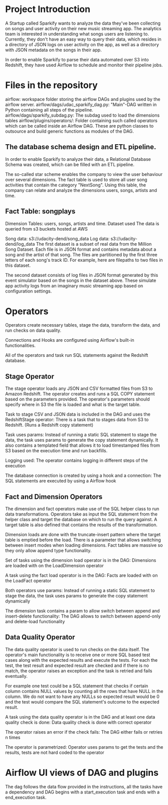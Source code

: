 # Project Introduction
A Startup called Sparkify wants to analyze the data they've been collecting on songs and user activity on their new music streaming app. The analytics team is interested in understanding what songs users are listening to. Currently, they don't have an easy way to query their data, which resides in a directory of JSON logs on user activity on the app, as well as a directory with JSON metadata on the songs in their app.

In order to enable Sparkify to parse their data automated over S3 into Redshift, they have used Airflow to schedule and monitor their pipeline jobs.

# Files in the repository
airflow: workspace folder storing the airflow DAGs and plugins used by the airflow server.
airflow/dags/udac_sparkify_dag.py: "Main"-DAG written in Python containing all steps of the pipeline.
airflow/dags/sparkify_subdag.py: The subdag used to load the dimensions tables 
airflow/plugins/operators/: Folder containing such called operators which can be called inside an Airflow DAG. These are python classes to outsource and build generic functions as modules of the DAG.



## The database schema design and ETL pipeline.
In order to enable Sparkify to analyze their data, a Relational Database Schema was created, which can be filled with an ETL pipeline.

The so-called star scheme enables the company to view the user behaviour over several dimensions. The fact table is used to store all user song activities that contain the category "NextSong". Using this table, the company can relate and analyze the dimensions users, songs, artists and time.

## Fact Table: songplays
Dimension Tables: users, songs, artists and time.
Dataset used
The data is queried from s3 buckets hosted at AWS

Song data: s3://udacity-dend/song_data
Log data: s3://udacity-dend/log_data
The first dataset is a subset of real data from the Million Song Dataset. Each file is in JSON format and contains metadata about a song and the artist of that song. The files are partitioned by the first three letters of each song's track ID. For example, here are filepaths to two files in this dataset.

The second dataset consists of log files in JSON format generated by this event simulator based on the songs in the dataset above. These simulate app activity logs from an imaginary music streaming app based on configuration settings.

# Operators
Operators create necessary tables, stage the data, transform the data, and run checks on data quality.

Connections and Hooks are configured using Airflow's built-in functionalities.

All of the operators and task run SQL statements against the Redshift database.

## Stage Operator
The stage operator loads any JSON and CSV formatted files from S3 to Amazon Redshift. The operator creates and runs a SQL COPY statement based on the parameters provided. The operator's parameters should specify where in S3 the file is loaded and what is the target table.

Task to stage CSV and JSON data is included in the DAG and uses the RedshiftStage operator: There is a task that to stages data from S3 to Redshift. (Runs a Redshift copy statement)

Task uses params: Instead of running a static SQL statement to stage the data, the task uses params to generate the copy statement dynamically. It also contains a templated field that allows it to load timestamped files from S3 based on the execution time and run backfills.

Logging used: The operator contains logging in different steps of the execution

The database connection is created by using a hook and a connection: The SQL statements are executed by using a Airflow hook

## Fact and Dimension Operators
The dimension and fact operators make use of the SQL helper class to run data transformations. Operators take as input the SQL statement from the helper class and target the database on which to run the query against. A target table is also defined that contains the results of the transformation.

Dimension loads are done with the truncate-insert pattern where the target table is emptied before the load. There is a parameter that allows switching between insert modes when loading dimensions. Fact tables are massive so they only allow append type functionality.

Set of tasks using the dimension load operator is in the DAG: Dimensions are loaded with on the LoadDimension operator

A task using the fact load operator is in the DAG: Facts are loaded with on the LoadFact operator

Both operators use params: Instead of running a static SQL statement to stage the data, the task uses params to generate the copy statement dynamically

The dimension task contains a param to allow switch between append and insert-delete functionality: The DAG allows to switch between append-only and delete-load functionality

## Data Quality Operator
The data quality operator is used to run checks on the data itself. The operator's main functionality is to receive one or more SQL based test cases along with the expected results and execute the tests. For each the test, the test result and expected result are checked and if there is no match, the operator raises an exception and the task is retried and fails eventually.

For example one test could be a SQL statement that checks if certain column contains NULL values by counting all the rows that have NULL in the column. We do not want to have any NULLs so expected result would be 0 and the test would compare the SQL statement's outcome to the expected result.

A task using the data quality operator is in the DAG and at least one data quality check is done: Data quality check is done with correct operator

The operator raises an error if the check fails: The DAG either fails or retries n times

The operator is parametrized: Operator uses params to get the tests and the results, tests are not hard coded to the operator

# Airflow UI views of DAG and plugins
The dag follows the data flow provided in the instructions, all the tasks have a dependency and DAG begins with a start_execution task and ends with a end_execution task.